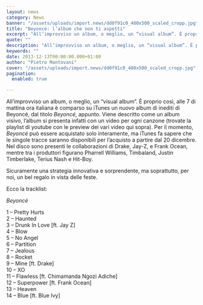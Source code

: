```yaml
---
layout: news
category: News
banner: "/assets/uploads/import.news/dd0f91c0_480x500_scaled_cropp.jpg"
title: "Beyoncé: l’album che non ti aspetti"
excerpt: "All’improvviso un album, o meglio, un “visual album”. È proprio così, alle 7 di mattina ora italiana è comparso su iTunes un nuovo album di inediti di Beyoncé, dal titolo Beyoncé, appunto. Viene descritto come un album visivo, l’album si presenta infatti con un video per ogni canzone (trovate la playlist di youtube con le [&hellip"
quote: ""
description: "All’improvviso un album, o meglio, un “visual album”. È proprio così, alle 7 di mattina ora italiana è comparso su iTunes un nuovo album di inediti di Beyoncé, dal titolo Beyoncé, appunto. Viene descritto come un album visivo, l’album si presenta infatti con un video per ogni canzone (trovate la playlist di youtube con le [&hellip"
keywords: ""
date: 2013-12-13T00:00:00.000+01:00
author: "Pietro Mantovani"
cover: "/assets/uploads/import.news/dd0f91c0_480x500_scaled_cropp.jpg"
pagination:
  enabled: true

---
```


[](https://hotmc.com/beyonce-lalbum-che-non-ti-aspetti/dd0f91c0%5F480x500%5Fscaled%5Fcropp/)

All’improvviso un album, o meglio, un “visual album”. È proprio così, alle 7 di mattina ora italiana è comparso su iTunes un nuovo album di inediti di Beyoncé, dal titolo _Beyoncé_, appunto. Viene descritto come un album visivo, l’album si presenta infatti con un video per ogni canzone (trovate la playlist di youtube con le preview dei vari video qui sopra). Per il momento, _Beyoncé_ può essere acquistato solo interamente, ma iTunes fa sapere che le singole tracce saranno disponibili per l’acquisto a partire dal 20 dicembre. Nel disco sono presenti le collaborazioni di Drake, Jay-Z, e Frank Ocean, mentre tra i produttori figurano Pharrell Williams, Timbaland, Justin Timberlake, Terius Nash e Hit-Boy. 

Sicuramente una strategia innovativa e sorprendente, ma soprattutto, per noi, un bel regalo in vista delle feste.

Ecco la tracklist:

_Beyoncé_

1 – Pretty Hurts  
2 – Haunted  
3 – Drunk In Love \[ft. Jay Z\]  
4 – Blow  
5 – No Angel  
6 – Partition  
7 – Jealous  
8 – Rocket  
9 – Mine \[ft. Drake\]  
10 – XO  
11 – Flawless \[ft. Chimamanda Ngozi Adiche\]  
12 – Superpower \[ft. Frank Ocean\]  
13 – Heaven  
14 – Blue \[ft. Blue Ivy\]